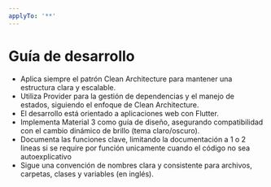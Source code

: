 ```yaml
---
applyTo: '**'
---
```

# Guía de desarrollo

- Aplica siempre el patrón Clean Architecture para mantener una estructura clara y escalable.
- Utiliza Provider para la gestión de dependencias y el manejo de estados, siguiendo el enfoque de Clean Architecture.
- El desarrollo está orientado a aplicaciones web con Flutter.
- Implementa Material 3 como guía de diseño, asegurando compatibilidad con el cambio dinámico de brillo (tema claro/oscuro).
- Documenta las funciones clave, limitando la documentación a 1 o 2 lineas si se require por función unicamente cuando el código no sea autoexplicativo
- Sigue una convención de nombres clara y consistente para archivos, carpetas, clases y variables (en inglés).